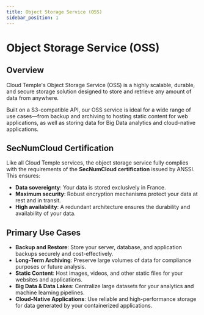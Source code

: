 ```yaml
---
title: Object Storage Service (OSS)
sidebar_position: 1
---
```


# Object Storage Service (OSS)

## Overview

Cloud Temple's Object Storage Service (OSS) is a highly scalable, durable, and secure storage solution designed to store and retrieve any amount of data from anywhere.

Built on a S3-compatible API, our OSS service is ideal for a wide range of use cases—from backup and archiving to hosting static content for web applications, as well as storing data for Big Data analytics and cloud-native applications.

## SecNumCloud Certification

Like all Cloud Temple services, the object storage service fully complies with the requirements of the **SecNumCloud certification** issued by ANSSI. This ensures:

-   **Data sovereignty**: Your data is stored exclusively in France.
-   **Maximum security**: Robust encryption mechanisms protect your data at rest and in transit.
-   **High availability**: A redundant architecture ensures the durability and availability of your data.

## Primary Use Cases

-   **Backup and Restore**: Store your server, database, and application backups securely and cost-effectively.
-   **Long-Term Archiving**: Preserve large volumes of data for compliance purposes or future analysis.
-   **Static Content**: Host images, videos, and other static files for your websites and applications.
-   **Big Data & Data Lakes**: Centralize large datasets for your analytics and machine learning pipelines.
-   **Cloud-Native Applications**: Use reliable and high-performance storage for data generated by your containerized applications.